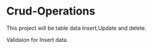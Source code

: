 # Crud-Operations
This project will be table data Insert,Update and delete.

Validaion for Insert data.  
